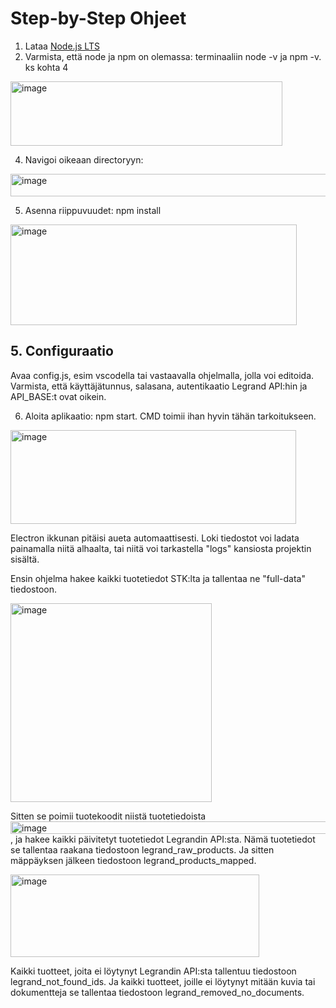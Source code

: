 # Step-by-Step Ohjeet

1. Lataa [Node.js LTS](https://nodejs.org/en)
2. Varmista, että node ja npm on olemassa: terminaaliin node -v ja npm -v. ks kohta 4

<img width="435" height="103" alt="image" src="https://github.com/user-attachments/assets/6cb26881-9b66-4b9f-ab5f-f719fe38c11a" />

4. Navigoi oikeaan directoryyn:
<img width="518" height="36" alt="image" src="https://github.com/user-attachments/assets/17118c80-0465-4e13-bd1f-2072baa6d1ea" /> 


5. Asenna riippuvuudet: npm install
<img width="458" height="161" alt="image" src="https://github.com/user-attachments/assets/b4f62cc3-2e99-4ea1-9523-b7f3858793c1" />

## 5. Configuraatio
   Avaa config.js, esim vscodella tai vastaavalla ohjelmalla, jolla voi editoida. Varmista, että käyttäjätunnus, salasana, autentikaatio Legrand API:hin ja API_BASE:t ovat oikein.

6. Aloita aplikaatio: npm start. CMD toimii ihan hyvin tähän tarkoitukseen.
<img width="457" height="150" alt="image" src="https://github.com/user-attachments/assets/06bbd0d7-874f-4897-bd3a-ab503146327b" />


Electron ikkunan pitäisi aueta automaattisesti. Loki tiedostot voi ladata painamalla niitä alhaalta, tai niitä voi tarkastella "logs" kansiosta projektin sisältä.


Ensin ohjelma hakee kaikki tuotetiedot STK:lta ja tallentaa ne "full-data" tiedostoon.

<img width="322" height="318" alt="image" src="https://github.com/user-attachments/assets/8e9791fd-9f60-4f2d-b318-33d4ebffa63a" />

Sitten se poimii tuotekoodit niistä tuotetiedoista <img width="709" height="20" alt="image" src="https://github.com/user-attachments/assets/80002b17-8473-4718-9fce-48cf28d38bac" />
, ja hakee kaikki päivitetyt tuotetiedot Legrandin API:sta. Nämä tuotetiedot se tallentaa raakana tiedostoon legrand_raw_products. Ja sitten mäppäyksen jälkeen tiedostoon legrand_products_mapped. 

<img width="398" height="132" alt="image" src="https://github.com/user-attachments/assets/d1ca329c-3f8d-4908-946e-065427e8b291" />


Kaikki tuotteet, joita ei löytynyt Legrandin API:sta tallentuu tiedostoon legrand_not_found_ids. Ja kaikki tuotteet, joille ei löytynyt mitään kuvia tai dokumentteja se tallentaa tiedostoon legrand_removed_no_documents. 
